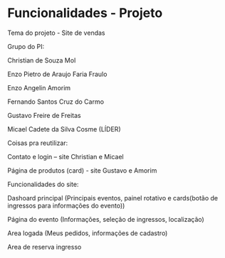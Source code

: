 # Funcionalidades - Projeto



Tema do projeto - Site de vendas 



Grupo do PI: 

Christian de Souza Mol 

Enzo Pietro de Araujo Faria Fraulo 

Enzo Angelin Amorim 

Fernando Santos Cruz do Carmo 

Gustavo Freire de Freitas 

Micael Cadete da Silva Cosme (LÍDER) 



Coisas pra reutilizar: 

Contato e login – site Christian e Micael 

Página de produtos (card) - site Gustavo e Amorim 



Funcionalidades do site: 

Dashoard principal (Principais eventos, painel rotativo e cards(botão de ingressos para informações do evento)) 

Página do evento (Informações, seleção de ingressos, localização) 

Area logada (Meus pedidos, informações de cadastro) 

Area de reserva ingresso
